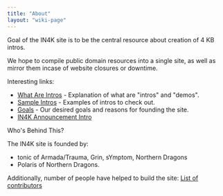 ```yaml
---
title: "About"
layout: "wiki-page"
---
```


Goal of the IN4K site is to be the central resource about creation of 4 KB intros.

We hope to compile public domain resources into a single site, as well as mirror them incase of website closures or downtime.

Interesting links:

* [What Are Intros](what-are-intros) - Explanation of what are "intros" and "demos".
* [Sample Intros](sample-intros) - Examples of intros to check out.
* [Goals](goals) - Our desired goals and reasons for founding the site.
* [IN4K Announcement Intro](http://in4k.untergrund.net/files/in4k_ai.zip)

Who's Behind This?

The IN4K site is founded by:

* tonic of Armada/Trauma, Grin, sYmptom, Northern Dragons
* Polaris of Northern Dragons.

Additionally, number of people have helped to build the site:
[List of contributors](list-of-contributors)

